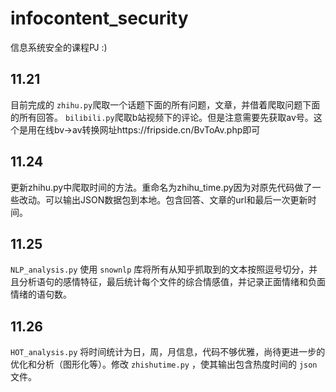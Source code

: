 # infocontent_security
信息系统安全的课程PJ
:)
## 11.21
目前完成的
`zhihu.py`爬取一个话题下面的所有问题，文章，并借着爬取问题下面的所有回答。
`bilibili.py`爬取b站视频下的评论。但是注意需要先获取av号。这个是用在线bv->av转换网址https://fripside.cn/BvToAv.php即可
## 11.24
更新zhihu.py中爬取时间的方法。重命名为zhihu_time.py因为对原先代码做了一些改动。可以输出JSON数据包到本地。包含回答、文章的url和最后一次更新时间。

## 11.25
`NLP_analysis.py` 使用 `snownlp` 库将所有从知乎抓取到的文本按照逗号切分，并且分析语句的感情特征，最后统计每个文件的综合情感值，并记录正面情绪和负面情绪的语句数。

## 11.26
`HOT_analysis.py` 将时间统计为日，周，月信息，代码不够优雅，尚待更进一步的优化和分析（图形化等）。修改 `zhishutime.py` ，使其输出包含热度时间的 `json` 文件。
